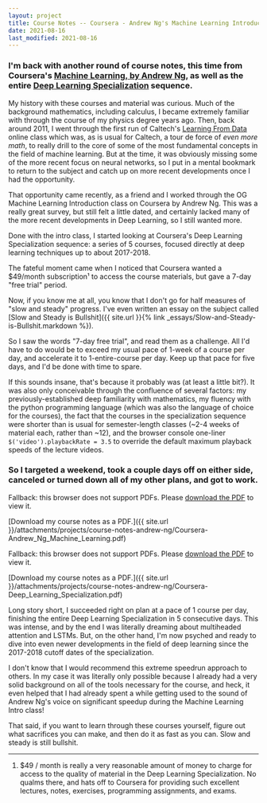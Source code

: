 ```yaml
---
layout: project
title: Course Notes -- Coursera - Andrew Ng's Machine Learning Introduction and Deep Learning Specialization
date: 2021-08-16
last_modified: 2021-08-16
---
```


### I'm back with another round of course notes, this time from Coursera's [Machine Learning, by Andrew Ng](https://www.coursera.org/learn/machine-learning), as well as the entire [Deep Learning Specialization](https://www.coursera.org/specializations/deep-learning) sequence.

My history with these courses and material was curious. Much of the background mathematics, including calculus, I became extremely familiar with through the course of my physics degree years ago. Then, back around 2011, I went through the first run of Caltech's [Learning From Data](https://home.work.caltech.edu/telecourse.html) online class which was, as is usual for Caltech, a tour de force of *even more math*, to really drill to the core of some of the most fundamental concepts in the field of machine learning. But at the time, it was obviously missing some of the more recent focus on neural networks, so I put in a mental bookmark to return to the subject and catch up on more recent developments once I had the opportunity.<!--more-->

That opportunity came recently, as a friend and I worked through the OG Machine Learning Introduction class on Coursera by Andrew Ng. This was a really great survey, but still felt a little dated, and certainly lacked many of the more recent developments in Deep Learning, so I still wanted more.

Done with the intro class, I started looking at Coursera's Deep Learning Specialization sequence: a series of 5 courses, focused directly at deep learning techniques up to about 2017-2018.

The fateful moment came when I noticed that Coursera wanted a $49/month subscription¹ to access the course materials, but gave a 7-day "free trial" period.

Now, if you know me at all, you know that I don't go for half measures of "slow and steady" progress. I've even written an essay on the subject called [Slow and Steady is Bullshit]({{ site.url }}{% link _essays/Slow-and-Steady-is-Bullshit.markdown %}).

So I saw the words "7-day free trial", and read them as a challenge. All I'd have to do would be to exceed my usual pace of 1-week of a course per day, and accelerate it to 1-entire-course per day. Keep up that pace for five days, and I'd be done with time to spare.

If this sounds insane, that's because it probably was (at least a little bit?). It was also only conceivable through the confluence of several factors: my previously-established deep familiarity with mathematics, my fluency with the python programming language (which was also the language of choice for the courses), the fact that the courses in the specialization sequence were shorter than is usual for semester-length classes (~2-4 weeks of material each, rather than ~12), and the browser console one-liner `$('video').playbackRate = 3.5` to override the default maximum playback speeds of the lecture videos.

### So I targeted a weekend, took a couple days off on either side, canceled or turned down all of my other plans, and got to work.

<object data="{{ site.url }}/attachments/projects/course-notes-andrew-ng/Coursera-Andrew_Ng_Machine_Learning.pdf" type="application/pdf" style="min-height:100vh;width:100%">Fallback: this browser does not support PDFs. Please <a href="{{ site.url }}/attachments/projects/course-notes-andrew-ng/Coursera-Andrew_Ng_Machine_Learning.pdf">download the PDF</a> to view it.
</object>

[Download my course notes as a PDF.]({{ site.url }}/attachments/projects/course-notes-andrew-ng/Coursera-Andrew_Ng_Machine_Learning.pdf)

<object data="{{ site.url }}/attachments/projects/course-notes-andrew-ng/Coursera-Deep_Learning_Specialization.pdf" type="application/pdf" style="min-height:100vh;width:100%">Fallback: this browser does not support PDFs. Please <a href="{{ site.url }}/attachments/projects/course-notes-andrew-ng/Coursera-Deep_Learning_Specialization.pdf">download the PDF</a> to view it.
</object>

[Download my course notes as a PDF.]({{ site.url }}/attachments/projects/course-notes-andrew-ng/Coursera-Deep_Learning_Specialization.pdf)

Long story short, I succeeded right on plan at a pace of 1 course per day, finishing the entire Deep Learning Specialization in 5 consecutive days. This was intense, and by the end I was literally dreaming about multiheaded attention and LSTMs. But, on the other hand, I'm now psyched and ready to dive into even newer developments in the field of deep learning since the 2017-2018 cutoff dates of the specialization.

I don't know that I would recommend this extreme speedrun approach to others. In my case it was literally only possible because I already had a very solid background on all of the tools necessary for the course, and heck, it even helped that I had already spent a while getting used to the sound of Andrew Ng's voice on significant speedup during the Machine Learning Intro class!

That said, if you want to learn through these courses yourself, figure out what sacrifices you can make, and then do it as fast as you can. Slow and steady is still bullshit.

---

1. $49 / month is really a very reasonable amount of money to charge for access to the quality of material in the Deep Learning Specialization. No qualms there, and hats off to Coursera for providing such excellent lectures, notes, exercises, programming assignments, and exams.
